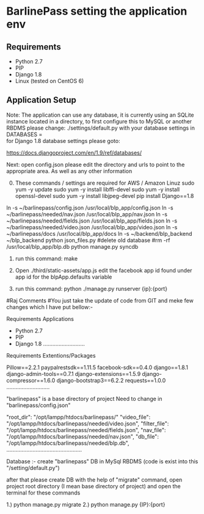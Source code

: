 BarlinePass setting the application env
================================================================

Requirements
----------------------------------------------------------------
  + Python 2.7
  + PIP
  + Django 1.8
  + Linux (tested on CentOS 6)

Application Setup
----------------------------------------------------------------

   Note: 
   The application can use any database, it is currently using an SQLite
   instance located in a directory, to first configure this to MySQL or
   another RBDMS please change:
   ./settings/default.py
   with your database settings in DATABASES =  
   for Django 1.8 database settings please goto:

   https://docs.djangoproject.com/en/1.9/ref/databases/ 

   Next:
   open  config.json
   please edit the directory and urls to point to the appropriate area. As well
   as any other information

   0.  These commands / settings are required for AWS / Amazon Linuz
   sudo yum -y update
   sudo yum -y install libffi-devel
   sudo yum -y install openssl-devel
   sudo yum -y install libjpeg-devel
   pip install Django==1.8

  ln -s ~/barlinepass/config.json  /usr/local/blp_app/config.json
	ln -s ~/barlinepass/needed/nav.json  	 /usr/local/blp_app/nav.json
	ln -s ~/barlinepass/needed/fields.json  /usr/local/blp_app/fields.json
	ln -s ~/barlinepass/needed/video.json   /usr/local/blp_app/video.json
	ln -s ~/barlinepass/docs  		 /usr/local/blp_app/docs
    ln -s ~/backend/blp_backend 	~/blp_backend
	python json_files.py
	#delete old database 
	#rm -rf /usr/local/blp_app/blp.db
    python manage.py syncdb

   
   1. run this command:
      make  

   2. Open ./third/static-assets/app.js
   edit the facebook  app id
   found under app id for the blpApp.defaults variable

   3. run this command:
     python ./manage.py runserver {ip}:{port}


#Raj Comments
#You just take the update of code from GIT and meke few changes which I have put bellow:-


Requirements Applications

  + Python 2.7
  + PIP
  + Django 1.8
...........................

Requirements Extentions/Packages

Pillow==2.2.1
paypalrestsdk==1.11.5
facebook-sdk==0.4.0
django==1.8.1
django-admin-tools==0.7.1
django-extensions==1.5.9
django-compressor==1.6.0
django-bootstrap3==6.2.2
requests==1.0.0
............................


"barlinepass" is a base directory of project
Need to change in "barlinepass/config.json"

"root_dir": "/opt/lampp/htdocs/barlinepass/"
"video_file": "/opt/lampp/htdocs/barlinepass/needed/video.json",
"filter_file": "/opt/lampp/htdocs/barlinepass/needed/fields.json",
"nav_file": "/opt/lampp/htdocs/barlinepass/needed/nav.json",
"db_file": "/opt/lampp/htdocs/barlinepass/needed/blp.db",
.................................................

Database :-
create "barlinepass" DB in MySql RBDMS (code is exist into this "/setting/default.py")

after that please create DB with the help of "migrate" command, open project root directory (I mean base directory of project) and open the terminal for these commands

1.) python manage.py migrate
2.) python manage.py {IP}:{port}